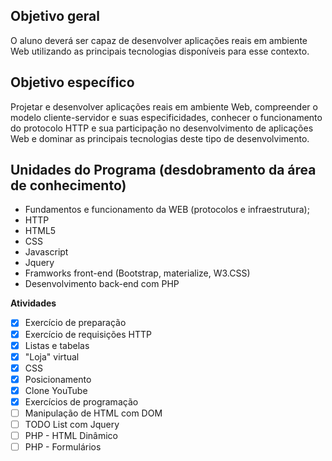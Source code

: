## Objetivo geral
O aluno deverá ser capaz de desenvolver aplicações reais em ambiente Web utilizando as principais tecnologias disponíveis para esse contexto.

## Objetivo específico
Projetar e desenvolver aplicações reais em ambiente Web, compreender o modelo cliente-servidor e suas especificidades, conhecer o funcionamento do protocolo HTTP e sua participação no desenvolvimento de aplicações Web e dominar as principais tecnologias deste tipo de desenvolvimento.

## Unidades do Programa (desdobramento da área de conhecimento)
- Fundamentos e funcionamento da WEB (protocolos e infraestrutura);
- HTTP
- HTML5
- CSS
- Javascript
- Jquery
- Framworks front-end (Bootstrap, materialize, W3.CSS)
- Desenvolvimento back-end com PHP

**Atividades**

- [x] Exercício de preparação
- [x] Exercício de requisições HTTP
- [x] Listas e tabelas
- [x] "Loja" virtual
- [x] CSS
- [x] Posicionamento
- [x] Clone YouTube
- [x] Exercícios de programação
- [ ] Manipulação de HTML com DOM
- [ ] TODO List com Jquery
- [ ] PHP - HTML Dinâmico
- [ ] PHP - Formulários
